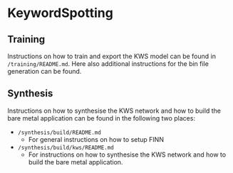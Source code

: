 # KeywordSpotting

## Training
Instructions on how to train and export the KWS model can be found in `/training/README.md`.
Here also additional instructions for the bin file generation can be found.

## Synthesis
Instructions on how to synthesise the KWS network and how to build the bare metal application can be found in the following two places:
* `/synthesis/build/README.md`
  * For general instructions on how to setup FINN
* `/synthesis/build/kws/README.md`
  * For instructions on how to synthesise the KWS network and how to build the bare metal application.